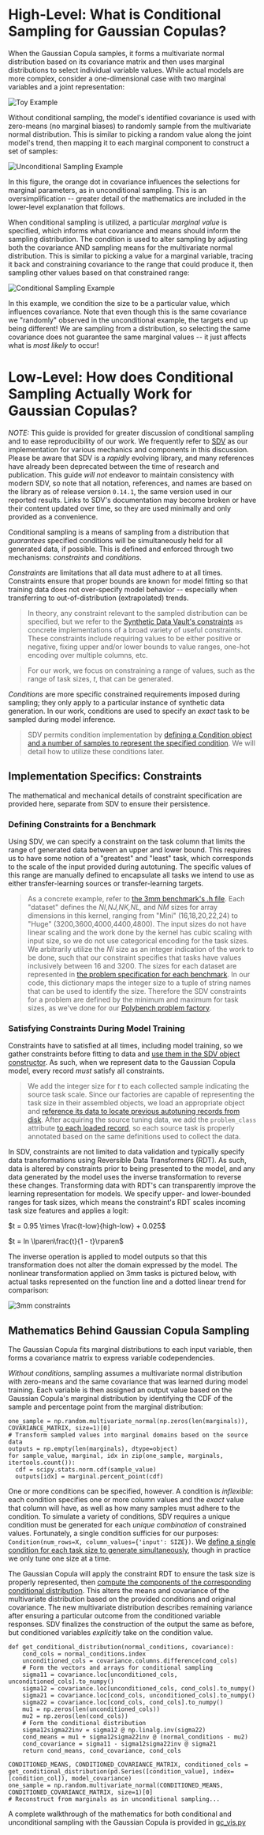 # High-Level: What is Conditional Sampling for Gaussian Copulas?

When the Gaussian Copula samples, it forms a multivariate normal distribution based on its covariance matrix and then uses marginal distributions to select individual variable values.
While actual models are more complex, consider a one-dimensional case with two marginal variables and a joint representation:

![Toy Example](Assets/UnconditionalSampling.png)

Without conditional sampling, the model's identified covariance is used with zero-means (no marginal biases) to randomly sample from the multivariate normal distribution.
This is similar to picking a random value along the joint model's trend, then mapping it to each marginal component to construct a set of samples:

![Unconditional Sampling Example](Assets/UnconditionalExample.png)

In this figure, the orange dot in covariance influences the selections for marginal parameters, as in unconditional sampling.
This is an oversimplification -- greater detail of the mathematics are included in the lower-level explanation that follows.

When conditional sampling is utilized, a particular _marginal value_ is specified, which informs what covariance and means should inform the sampling distribution.
The condition is used to alter sampling by adjusting both the covariance AND sampling means for the multivariate normal distribution.
This is similar to picking a value for a marginal variable, tracing it back and constraining covariance to the range that could produce it, then sampling other values based on that constrained range:

![Conditional Sampling Example](Assets/ConditionalExample.png)

In this example, we condition the size to be a particular value, which influences covariance.
Note that even though this is the same covariance we "randomly" observed in the unconditional example, the targets end up being different!
We are sampling from a distribution, so selecting the same covariance does not guarantee the same marginal values -- it just affects what is _most likely_ to occur!

# Low-Level: How does Conditional Sampling Actually Work for Gaussian Copulas?

_NOTE:_ This guide is provided for greater discussion of conditional sampling and to ease reproducibility of our work.
We frequently refer to [SDV](https://github.com/sdv-dev/SDV) as our implementation for various mechanics and components in this discussion.
Please be aware that SDV is a _rapidly_ evolving library, and many references have already been deprecated between the time of research and publication.
This guide _will not_ endeavor to maintain consistency with modern SDV, so note that all notation, references, and names are based on the library as of release version `0.14.1`, the same version used in our reported results.
Links to SDV's documentation may become broken or have their content updated over time, so they are used minimally and only provided as a convenience.

Conditional sampling is a means of sampling from a distribution that _guarantees_ specified conditions will be simultaneously held for all generated data, if possible.
This is defined and enforced through two mechanisms: _constraints_ and _conditions_.

_Constraints_ are limitations that all data must adhere to at all times.
Constraints ensure that proper bounds are known for model fitting so that training data does not over-specify model behavior -- especially when transferring to out-of-distribution (extrapolated) trends.

> In theory, any constraint relevant to the sampled distribution can be specified, but we refer to the [Synthetic Data Vault's constraints](https://docs.sdv.dev/sdv/reference/constraint-logic/predefined-constraint-classes) as concrete implementations of a broad variety of useful constraints.
These constraints include requiring values to be either positive or negative, fixing upper and/or lower bounds to value ranges, one-hot encoding over multiple columns, etc.

> For our work, we focus on constraining a range of values, such as the range of task sizes, _t_, that can be generated.

_Conditions_ are more specific constrained requirements imposed during sampling; they only apply to a particular instance of synthetic data generation.
In our work, conditions are used to specify an _exact_ task to be sampled during model inference.

>SDV permits condition implementation by [defining a Condition object and a number of samples to represent the specified condition](https://docs.sdv.dev/sdv/single-table-data/sampling#simulate-scenarios).
We will detail how to utilize these conditions later.

## Implementation Specifics: Constraints

The mathematical and mechanical details of constraint specification are provided here, separate from SDV to ensure their persistence.

### Defining Constraints for a Benchmark

Using SDV, we can specify a constraint on the task column that limits the range of generated data between an upper and lower bound.
This requires us to have some notion of a "greatest" and "least" task, which corresponds to the scale of the input provided during autotuning.
The specific values of this range are manually defined to encapsulate all tasks we intend to use as either transfer-learning sources or transfer-learning targets.

> As a concrete example, refer to [the 3mm benchmark's .h file](benchmark/_3mm_exp/3mm.h).
Each "dataset" defines the _NI,NJ,NK,NL,_ and _NM_ sizes for array dimensions in this kernel, ranging from "Mini" (16,18,20,22,24) to "Huge" (3200,3600,4000,4400,4800).
The input sizes do not have linear scaling and the work done by the kernel has cubic scaling with input size, so we do not use categorical encoding for the task sizes.
We arbitrarily utilize the _NI_ size as an integer indication of the work to be done, such that our constraint specifies that tasks have values inclusively between 16 and 3200.
The sizes for each dataset are represented in [the problem specification for each benchmark](https://github.com/tlranda/ytopt/blob/08c81ba62b5c2209ef6f30b6a772d1053f234463/ytopt/benchmark/_3mm_exp/problem.py#L59).
In our code, this dictionary maps the integer size to a tuple of string names that can be used to identify the size.
Therefore the SDV constraints for a problem are defined by the minimum and maximum for task sizes, as we've done for our [Polybench problem factory](https://github.com/tlranda/ytopt/blob/08c81ba62b5c2209ef6f30b6a772d1053f234463/ytopt/benchmark/base_problem.py#L315).

### Satisfying Constraints During Model Training

Constraints have to satisfied at all times, including model training, so we gather constraints before fitting to data and [use them in the SDV object constructor](https://github.com/tlranda/ytopt/blob/08c81ba62b5c2209ef6f30b6a772d1053f234463/ytopt/benchmark/base_online_tl.py#L304).
As such, when we represent data to the Gaussian Copula model, every record _must_ satisfy all constraints.

> We add the integer size for _t_ to each collected sample indicating the source task scale.
Since our factories are capable of representing the task size in their assembled objects, we load an appropriate object and [reference its data to locate previous autotuning records from disk](https://github.com/tlranda/ytopt/blob/08c81ba62b5c2209ef6f30b6a772d1053f234463/ytopt/benchmark/base_online_tl.py#L538).
After acquiring the source tuning data, we add the `problem_class` attribute [to each loaded record](https://github.com/tlranda/ytopt/blob/08c81ba62b5c2209ef6f30b6a772d1053f234463/ytopt/benchmark/base_online_tl.py#L574), so each source task is properly annotated based on the same definitions used to collect the data.

In SDV, constraints are not limited to data validation and typically specify data transformations using Reversible Data Transformers (RDT).
As such, data is altered by constraints prior to being presented to the model, and any data generated by the model uses the inverse transformation to reverse these changes.
Transforming data with RDT's can transparently improve the learning representation for models.
We specify upper- and lower-bounded ranges for task sizes, which means the constraint's RDT scales incoming task size features and applies a logit:

$t = 0.95 \times \frac{t-low}{high-low} + 0.025$

$t = ln \lparen\frac{t}{1 - t}\rparen$

The inverse operation is applied to model outputs so that this transformation does not alter the domain expressed by the model.
The nonlinear transformation applied on 3mm tasks is pictured below, with actual tasks represented on the function line and a dotted linear trend for comparison:

![3mm constraints](Assets/constrained_values.png)

## Mathematics Behind Gaussian Copula Sampling

The Gaussian Copula fits marginal distributions to each input variable, then forms a covariance matrix to express variable codependencies.

_Without conditions_, sampling assumes a multivariate normal distribution with zero-means and the same covariance that was learned during model training.
Each variable is then assigned an output value based on the Gaussian Copula's marginal distribution by identifying the CDF of the sample and percentage point from the marginal distribution:

```python3
one_sample = np.random.multivariate_normal(np.zeros(len(marginals)), COVARIANCE_MATRIX, size=1)[0]
# Transform sampled values into marginal domains based on the source data
outputs = np.empty(len(marginals), dtype=object)
for sample_value, marginal, idx in zip(one_sample, marginals, itertools.count()):
  cdf = scipy.stats.norm.cdf(sample_value)
  outputs[idx] = marginal.percent_point(cdf)
```

One or more conditions can be specified, however.
A condition is _inflexible_: each condition specifies one or more column values and the _exact_ value that column will have, as well as how many samples must adhere to the condition.
To simulate a variety of conditions, SDV requires a unique condition must be generated for each _unique combination_ of constrained values.
Fortunately, a single condition sufficies for our purposes: `Condition(num_rows=X, column_values={'input': SIZE})`.
We [define a single condition for each task size to generate simultaneously](https://github.com/tlranda/ytopt/blob/08c81ba62b5c2209ef6f30b6a772d1053f234463/ytopt/benchmark/base_online_tl.py#L366), though in practice we only tune one size at a time.

The Gaussian Copula will apply the constraint RDT to ensure the task size is properly represented, then [compute the components of the corresponding conditional distribution](https://en.wikipedia.org/wiki/Multivariate_normal_distribution#Conditional_distributions).
This alters the means and covariance of the multivariate distribution based on the provided conditions and original covariance.
The new multivariate distribution describes remaining variance after ensuring a particular outcome from the conditioned variable responses.
SDV finalizes the construction of the output the same as before, but conditioned variables _explicitly_ take on the condition value.

```python3
def get_conditional_distribution(normal_conditions, covariance):
    cond_cols = normal_conditions.index
    unconditioned_cols = covariance.columns.difference(cond_cols)
    # Form the vectors and arrays for conditional sampling
    sigma11 = covariance.loc[unconditioned_cols, unconditioned_cols].to_numpy()
    sigma12 = covariance.loc[unconditioned_cols, cond_cols].to_numpy()
    sigma21 = covariance.loc[cond_cols, unconditioned_cols].to_numpy()
    sigma22 = covariance.loc[cond_cols, cond_cols].to_numpy()
    mu1 = np.zeros(len(unconditioned_cols))
    mu2 = np.zeros(len(cond_cols))
    # Form the conditional distribution
    sigma12sigma22inv = sigma12 @ np.linalg.inv(sigma22)
    cond_means = mu1 + sigma12sigma22inv @ (normal_conditions - mu2)
    cond_covariance = sigma11 - sigma12sigma22inv @ sigma21
    return cond_means, cond_covariance, cond_cols

CONDITIONED_MEANS, CONDITIONED_COVARIANCE_MATRIX, conditioned_cols = get_conditional_distribution(pd.Series([condition_value], index=[condition_col]), model_covariance)
one_sample = np.random.multivariate_normal(CONDITIONED_MEANS, CONDITIONED_COVARIANCE_MATRIX, size=1)[0]
# Reconstruct from marginals as in unconditional sampling...
```

A complete walkthrough of the mathematics for both conditional and unconditional sampling with the Gaussian Copula is provided in [gc_vis.py](gc_vis.py)
